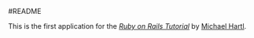 #README

This is the first application for the
[*Ruby on Rails Tutorial*](http://railstutorial.jp/)
by [Michael Hartl](http://michaelhartl.com/).